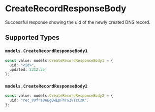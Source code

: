 # CreateRecordResponseBody

Successful response showing the uid of the newly created DNS record.


## Supported Types

### `models.CreateRecordResponseBody1`

```typescript
const value: models.CreateRecordResponseBody1 = {
  uid: "<id>",
  updated: 2312.55,
};
```

### `models.CreateRecordResponseBody2`

```typescript
const value: models.CreateRecordResponseBody2 = {
  uid: "rec_V0fra8eEgQwEpFhYG2vTzC3K",
};
```

